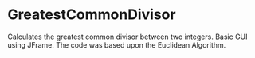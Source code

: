 # GreatestCommonDivisor
Calculates the greatest common divisor between two integers.
Basic GUI using JFrame.
The code was based upon the Euclidean Algorithm. 
